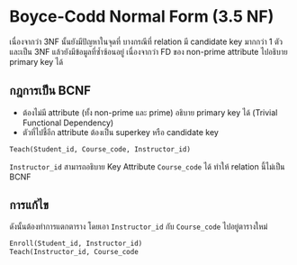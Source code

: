 # Boyce-Codd Normal Form (3.5 NF)
เนื่องจากว่า 3NF นั้นยังมีปัญหาในจุดที่
บางกรณีที่ relation มี candidate key มากกว่า 1 ตัว และเป็น 3NF แล้วยังมีข้อมูลที่ซ้ำซ้อนอยู่
เนื่องจากว่า FD ของ non-prime attribute ไปอธิบาย primary key ได้

## กฎการเป็น BCNF
- ต้องไม่มี attribute (ทั้ง non-prime และ prime) อธิบาย primary key ได้ (Trivial Functional Dependency)
- ตัวที่ไปชี้อีก attribute ต้องเป็น superkey หรือ candidate key

```sql
Teach(Student_id, Course_code, Instructor_id)
```

`Instructor_id` สามารถอธิบาย Key Attribute `Course_code` ได้ ทำให้ relation นี้ไม่เป็น BCNF

## การแก้ไข
ดังนั้นต้องทำการแตกตาราง โดยเอา `Instructor_id` กับ `Course_code` ไปอยู่ตารางใหม่

```sql
Enroll(Student_id, Instructor_id)
Teach(Instructor_id, Course_code
```

